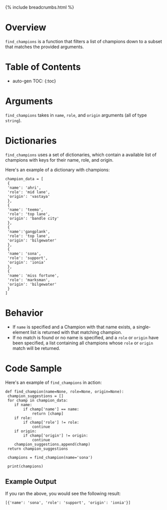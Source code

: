 {% include breadcrumbs.html %}


# Overview
`find_champions` is a function that filters a list of champions down to a subset that matches the provided arguments.

# Table of Contents
* auto-gen TOC:
{:toc}


# Arguments
`find_champions` takes in `name`, `role`, and `origin` arguments (all of type `string`).

# Dictionaries
`find_champions` uses a set of dictionaries, which contain a available list of champions with keys for their name, role, and origin. 

Here's an example of a dictionary with champions:
```
champion_data = [
 {
 'name': 'ahri',
 'role': 'mid lane',
 'origin': 'vastaya'
 },
 {
 'name': 'teemo',
 'role': 'top lane',
 'origin': 'bandle city'
 },
 {
 'name':'gangplank',
 'role': 'top lane',
 'origin': 'bilgewater'
 },
 {
 'name': 'sona',
 'role': 'support',
 'origin': 'ionia'
 },
 {
 'name': 'miss fortune',
 'role': 'marksman',
 'origin': 'bilgewater'
 }
]
```

# Behavior
* If `name` is specified and a Champion with that name exists, a single-element list is returned with that matching champion.
* If no match is found or no name is specified, and a `role` or `origin` have been specified, a list containing all champions whose `role` or `origin` match will be returned. 

# Code Sample

Here's an example of `find_champions` in action:
```
def find_champion(name=None, role=None, origin=None):
 champion_suggestions = []
 for champ in champion_data:
 	if name:
 		if champ['name'] == name:
 			return [champ]
	if role:
 		if champ['role'] != role:
 			continue
	if origin:
 		if champ['origin'] != origin:
 			continue
 	champion_suggestions.append(champ)
 return champion_suggestions
 
 champions = find_champion(name='sona')
 
 print(champions)
```

## Example Output
If you ran the above, you would see the following result:

```
[{'name': 'sona', 'role': 'support', 'origin': 'ionia'}]

```
